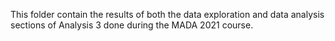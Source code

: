 This folder contain the results of both the data exploration and data analysis sections of Analysis 3 done during the MADA 2021 course.

